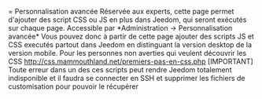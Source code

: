 = Personnalisation avancée Réservée aux experts, cette page permet
d'ajouter des script CSS ou JS en plus dans Jeedom, qui seront exécutés
sur chaque page. Accessible par \*Administration -&gt; Personnalisation
avancée\* Vous pouvez donc à partir de cette page ajouter des scripts JS
et CSS executés partout dans Jeedom en distinguant la version desktop de
la version mobile. Pour les personnes non averties qui veulent découvrir
les CSS http://css.mammouthland.net/premiers-pas-en-css.php
\[IMPORTANT\] Toute erreur dans un des ces scripts peut rendre Jeedom
totalement indisponible et il faudra se connecter en SSH et supprimer
les fichiers de customisation pour pouvoir le récupérer
